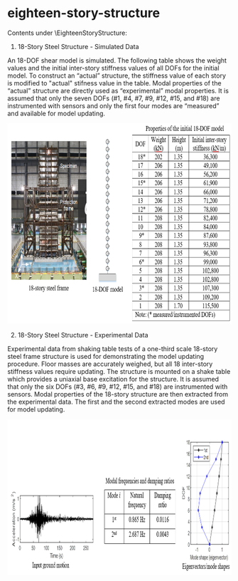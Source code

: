 # eighteen-story-structure

Contents under \EighteenStoryStructure:

1. 18-Story Steel Structure - Simulated Data

An 18-DOF shear model is simulated. The following table shows the weight values and the initial inter-story stiffness values of all DOFs for the initial model. To construct an “actual” structure, the stiffness value of each story is modified to "actual" stifness value in the table. Modal properties of the “actual” structure are directly used as “experimental” modal properties. It is assumed that only the seven DOFs (#1, #4, #7, #9, #12, #15, and #18) are instrumented with sensors and only the first four modes are “measured” and available for model updating.

<img src="https://github.com/yotsuki3/eighteen-story-structure/blob/main/Figure/18StoryModel.PNG?raw=true" width="700" height="450" />



2. 18-Story Steel Structure - Experimental Data

Experimental data from shaking table tests of a one-third scale 18-story steel frame structure is used for demonstrating the model updating procedure. Floor masses are accurately weighed, but all 18 inter-story stiffness values require updating. The structure is mounted on a shake table which provides a uniaxial base excitation for the structure. It is assumed that only the six DOFs (#3, #6, #9, #12, #15, and #18) are instrumented with sensors. Modal properties of the 18-story structure are then extracted from the experimental data. The first and the second extracted modes are used for model updating.

<img src="https://github.com/yotsuki3/eighteen-story-structure/blob/main/Figure/18StoryExperimentSystemID.PNG?raw=false" width="800" height="350" />
